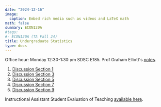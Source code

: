 ```yaml
---
date: "2024-12-16"
image:
  caption: Embed rich media such as videos and LaTeX math
math: false
summary: ECON120A
#tags:
#- ECON120A (TA Fall 24)
title: Undergraduate Statistics
type: docs
---
```


Office hour: Monday 12:30-1:30 pm SDSC E185. Prof Graham Elliott's [notes](https://econweb.ucsd.edu/~gelliott/StatNotes.html). 
1. [Discussion Section 1](https://lapobini.github.io/discussion/ECON120A_fall24/120TA_1.pdf)
2. [Discussion Section 3](https://lapobini.github.io/discussion/ECON120A_fall24/120TA_3.pdf)
3. [Discussion Section 5](https://lapobini.github.io/discussion/ECON120A_fall24/120TA_5.pdf)
4. [Discussion Section 7](https://lapobini.github.io/discussion/ECON120A_fall24/120TA_7.pdf)
5. [Discussion Section 9](https://lapobini.github.io/discussion/ECON120A_fall24/120TA_9.pdf)

Instructional Assistant Student Evaluation of Teaching [available here](https://lapobini.github.io/discussion/ECON120A_fall24/120A_evaluation_2024.pdf).

